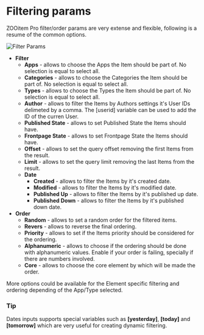 # Filtering params

ZOOitem Pro filter/order params are very extense and flexible, following is a resume of the common options.

![Filter Params](http://joolanders.github.io/Docs/docs/ZOOitemPro/images/filter_params.png)

- **Filter**
	- **Apps** - allows to choose the Apps the Item should be part of. No selection is equal to select all.
	- **Categories** - allows to choose the Categories the Item should be part of. No selection is equal to select all.
	- **Types** - allows to choose the Types the Item should be part of. No selection is equal to select all.
	- **Author** - allows to filter the Items by Authors settings it's User IDs delimeted by a comma. The [userid] variable can be used to add the ID of the curren User.
	- **Published State** - allows to set Published State the Items should have.
	- **Frontpage State** - allows to set Frontpage State the Items should have.
	- **Offset** - allows to set the query offset removing the first Items from the result.
	- **Limit** - allows to set the query limit removing the last Items from the result.
	- **Date**
		- **Created** - allows to filter the Items by it's created date.
		- **Modified** - allows to filter the Items by it's modified date.
		- **Published Up** - allows to filter the Items by it's published up date.
		- **Published Down** - allows to filter the Items by it's published down date.
- **Order**
	- **Random** - allows to set a random order for the filtered items.
	- **Revers** - allows to reverse the final ordering.
	- **Priority** - allows to set if the Items priority should be considered for the ordering.
	- **Alphanumeric** - allows to choose if the ordering should be done with alphanumeric values. Enable if your order is failing, specially if there are numbers involved.
	- **Core** - allows to choose the core element by which will be made the order.


More options could be available for the Element specific filtering and ordering depending of the App/Type selected.

### Tip
Dates inputs supports special variables such as **[yesterday]**, **[today]** and **[tomorrow]** which are very useful for creating dynamic filtering.